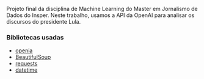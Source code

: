 Projeto final da disciplina de Machine Learning do Master em Jornalismo de Dados do Insper.
Neste trabalho, usamos a API da OpenAI para analisar os discursos do presidente Lula.

### Bibliotecas usadas
- [openia](https://platform.openai.com/docs/libraries/python-library)
- [BeautifulSoup](https://beautiful-soup-4.readthedocs.io/en/latest/)
- [requests](https://requests.readthedocs.io/en/latest/)
- [datetime](https://docs.python.org/3/library/datetime.html)
